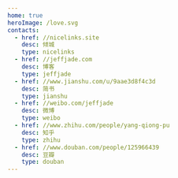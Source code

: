 ```yaml
---
home: true
heroImage: /love.svg
contacts:
  - href: //nicelinks.site
    desc: 倾城
    type: nicelinks
  - href: //jeffjade.com
    desc: 博客
    type: jeffjade
  - href: //www.jianshu.com/u/9aae3d8f4c3d
    desc: 简书
    type: jianshu
  - href: //weibo.com/jeffjade
    desc: 微博
    type: weibo
  - href: //www.zhihu.com/people/yang-qiong-pu
    desc: 知乎
    type: zhihu
  - href: //www.douban.com/people/125966439
    desc: 豆瓣
    type: douban
---
```


<Contact />
